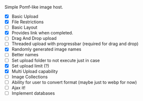 Simple Pomf-like image host.


- [x] Basic Upload
- [x] File Restrictions
- [ ] Basic Layout
- [x] Provides link when completed.
- [ ] Drag And Drop upload
- [ ] Threaded upload with progressbar (required for drag and drop)
- [x] Randomly generated image names
- [ ] Better names
- [ ] Set upload folder to not execute just in case
- [x] Set upload limit (?)
- [x] Multi Upload capability
- [ ] Image Collections
- [ ] Ability for user to convert format (maybe just to webp for now)
- [ ] Ajax it!
- [ ] Implement databases

